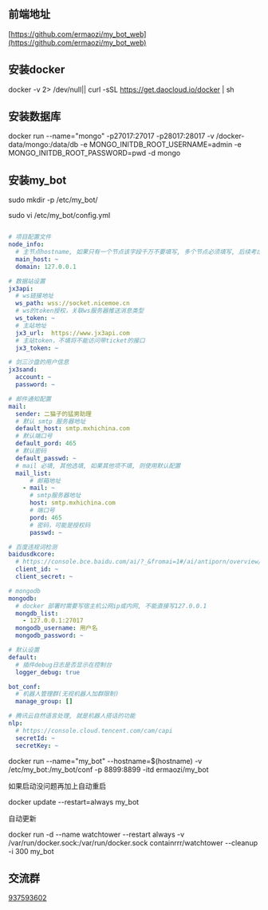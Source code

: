 
## 前端地址

[https://github.com/ermaozi/my_bot_web](https://github.com/ermaozi/my_bot_web)

## 安装docker

docker -v  2> /dev/null|| curl -sSL https://get.daocloud.io/docker | sh

## 安装数据库
docker run  --name="mongo"  -p27017:27017 -p28017:28017 -v /docker-data/mongo:/data/db -e MONGO_INITDB_ROOT_USERNAME=admin -e MONGO_INITDB_ROOT_PASSWORD=pwd  -d mongo

## 安装my_bot

sudo mkdir -p /etc/my_bot/

sudo vi /etc/my_bot/config.yml

``` yaml

# 项目配置文件
node_info:
  # 主节点hostname, 如果只有一个节点该字段千万不要填写, 多个节点必须填写, 后续考虑自动生成
  main_host: ~
  domain: 127.0.0.1

# 数据站设置
jx3api:
  # ws链接地址
  ws_path: wss://socket.nicemoe.cn
  # ws的token授权，关联ws服务器推送消息类型
  ws_token: ~
  # 主站地址
  jx3_url:  https://www.jx3api.com
  # 主站token，不填将不能访问带ticket的接口
  jx3_token: ~

# 剑三沙盘的用户信息
jx3sand:
  account: ~
  password: ~

# 邮件通知配置
mail:
  sender: 二猫子的猛男助理
  # 默认 smtp 服务器地址
  default_host: smtp.mxhichina.com
  # 默认端口号
  default_pord: 465
  # 默认密码
  default_passwd: ~
  # mail 必填, 其他选填, 如果其他项不填, 则使用默认配置
  mail_list:
      # 邮箱地址
    - mail: ~
      # smtp服务器地址
      host: smtp.mxhichina.com
      # 端口号
      pord: 465
      # 密码，可能是授权码
      passwd: ~

# 百度违规词检测
baidusdkcore:
  # https://console.bce.baidu.com/ai/?_&fromai=1#/ai/antiporn/overview/index
  client_id: ~
  client_secret: ~

# mongodb
mongodb:
  # docker 部署时需要写宿主机公网ip或内网, 不能直接写127.0.0.1
  mongdb_list:
    - 127.0.0.1:27017
  mongodb_username: 用户名
  mongodb_password: ~

# 默认设置
default:
  # 插件debug日志是否显示在控制台
  logger_debug: true

bot_conf:
  # 机器人管理群(无视机器人加群限制)
  manage_group: []

# 腾讯云自然语言处理, 就是机器人搭话的功能
nlp:
  # https://console.cloud.tencent.com/cam/capi
  secretId: ~
  secretKey: ~

```

docker run --name="my_bot" --hostname=$(hostname) -v /etc/my_bot:/my_bot/conf -p 8899:8899 -itd ermaozi/my_bot

如果启动没问题再加上自动重启

docker update --restart=always my_bot

自动更新

docker run -d --name watchtower --restart always -v /var/run/docker.sock:/var/run/docker.sock containrrr/watchtower --cleanup -i 300 my_bot

## 交流群

[937593602](https://qm.qq.com/cgi-bin/qm/qr?k=pG7qtpP1M80tTVE4moII3dqcRsFi8NBT&jump_from=webapi)

